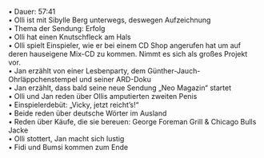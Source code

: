 • Dauer: 57:41  
• Olli ist mit Sibylle Berg unterwegs, deswegen Aufzeichnung  
• Thema der Sendung: Erfolg  
• Olli hat einen Knutschfleck am Hals  
• Olli spielt Einspieler, wie er bei einem CD Shop angerufen hat um auf deren hauseigene Mix-CD zu kommen. Nimmt es sich als großes Projekt vor.  
• Jan erzählt von einer Lesbenparty, dem Günther-Jauch-Ohrläppchenstempel und seiner ARD-Doku  
• Jan erzählt, dass bald seine neue Sendung „Neo Magazin“ startet  
• Olli und Jan reden über Ollis amputierten zweiten Penis  
• Einspielerdebüt: „Vicky, jetzt reicht’s!“  
• Beide reden über deutsche Wörter im Ausland  
• Reden über Käufe, die sie bereuen: George Foreman Grill & Chicago Bulls Jacke  
• Olli stottert, Jan macht sich lustig  
• Fidi und Bumsi kommen zum Ende   

